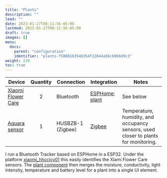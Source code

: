 ```yaml
---
title: "Plants"
description: ""
lead: ""
date: 2023-01-27T08:11:56-05:00
lastmod: 2023-01-27T08:11:56-05:00
draft: true
images: []
menu:
  docs:
    parent: "configuration"
    identifier: "plants-f580818354b354f22844a56cb9b6d9c3"
weight: 219
toc: true
---
```

| Device                                                       | Quantity | Connection        | Integration                                                  | Notes                                                        |
| ------------------------------------------------------------ | :------: | ----------------- | ------------------------------------------------------------ | ------------------------------------------------------------ |
| [Xiaomi Flower Care](https://xiaomi-mi.com/sockets-and-sensors/xiaomi-huahuacaocao-flower-care-smart-monitor/) |    2     | Bluetooth         | [ESPHome](https://www.home-assistant.io/integrations/esphome/); [plant](https://www.home-assistant.io/integrations/plant/) | See below                                                    |
| [Aquara sensor](https://www.gearbest.com/access-control/pp_626702.html?wid=1433363) |    1     | HUSBZB-1 (Zigbee) | [Zigbee](https://www.home-assistant.io/integrations/zigbee/) | Temperature, humidity, and occupancy sensors, used closer to plants for monitoring. |

I run a Bluetooth Tracker based on ESPHome in a ESP32. Under the platform  [xiaomi_hhccjcy01](https://esphome.io/components/sensor/xiaomi_hhccjcy01.html?highlight=xiaomi_hhccjcy01) this easily identifies the Xiami Flower Care sensors.  The [plant component](https://www.home-assistant.io/integrations/plant/) then merges the moisture, conductivity, light intensity, temperature and battery level for a plant into a single UI element.